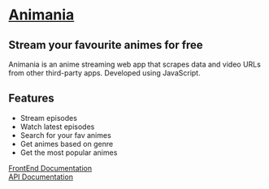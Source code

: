 # [Animania](https://animania-frontend.onrender.com/)
## Stream your favourite animes for free

Animania is an anime streaming web app that scrapes data and video URLs from other third-party apps.
Developed using JavaScript.

## Features

- Stream episodes
- Watch latest episodes
- Search for your fav animes
- Get animes based on genre
- Get the most popular animes


[FrontEnd Documentation](https://github.com/shivansh-yashasvi/Project-7--Animaia--Anime-Streaming-Website/tree/main/Animania-FrontEnd)
<br>
[API Documentation](https://github.com/shivansh-yashasvi/Project-7--Animaia--Anime-Streaming-Website/tree/main/Animania-API)
